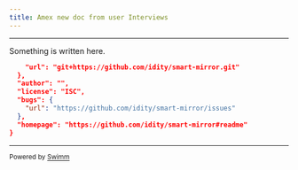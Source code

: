 ```yaml
---
title: Amex new doc from user Interviews
---
```

<SwmSnippet path="/package.json" line="11">

---

Something is written here.

```json
    "url": "git+https://github.com/idity/smart-mirror.git"
  },
  "author": "",
  "license": "ISC",
  "bugs": {
    "url": "https://github.com/idity/smart-mirror/issues"
  },
  "homepage": "https://github.com/idity/smart-mirror#readme"
}
```

---

</SwmSnippet>

<SwmMeta version="3.0.0" repo-id="Z2l0aHViJTNBJTNBc21hcnQtbWlycm9yJTNBJTNBSWRpdFllZ2VyU3dpbW0=" repo-name="smart-mirror"><sup>Powered by [Swimm](https://swimm-web-app.web.app/)</sup></SwmMeta>
